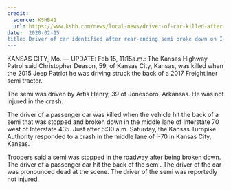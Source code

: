 ```yaml
---
credit:
  source: KSHB41
  url: https://www.kshb.com/news/local-news/driver-of-car-killed-after-rear-ending-semi-broke-down-on-i-70 https://www.newsopi.com/california/1-killed-in-2-car-collision-on-80-freeway-near-gilman-street-in-berkeley/7831
date: '2020-02-15
title: Driver of car identified after rear-ending semi broke down on I-70
---
```

KANSAS CITY, Mo. — UPDATE: Feb 15, 11:15a.m.: The Kansas Highway Patrol said Christopher Deason, 59, of Kansas City, Kansas, was killed when the 2015 Jeep Patriot he was driving struck the back of a 2017 Freightliner semi tractor.

The semi was driven by Artis Henry, 39 of Jonesboro, Arkansas. He was not injured in the crash.

The driver of a passenger car was killed when the vehicle hit the back of a semi that was stopped and broken down in the middle lane of Interstate 70 west of Interstate 435.
Just after 5:30 a.m. Saturday, the Kansas Turnpike Authority responded to a crash in the middle lane of I-70 in Kansas City, Kansas.

Troopers said a semi was stopped in the roadway after being broken down.
The driver of a passenger car hit the back of the semi.
The driver of the car was pronounced dead at the scene.
The driver of the semi was reportedly not injured.
